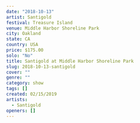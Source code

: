 ```yaml
---
date: "2018-10-13"
artist: Santigold
festival: Treasure Island
venue: Middle Harbor Shoreline Park
city: Oakland
state: CA
country: USA
price: $175.00
solo: "No"
title: Santigold at Middle Harbor Shoreline Park
slug: 2018-10-13-santigold
cover: ""
genre: ""
category: show
tags: []
created: 02/15/2019
artists:
  - Santigold
openers: []
---
```

